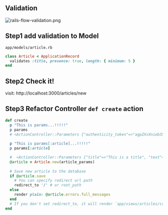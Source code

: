 ## Validation

![rails-flow-validation.png](https://storage.googleapis.com/coderhackers-assets/the-complete-webdev-with-rails-2020/rails-guide-basics/rails-flow-validation.png)

## Step1 add validation to Model
`app/models/article.rb`
```ruby
class Article < ApplicationRecord
  validates :title, presence: true, length: { minimum: 5 }
end
```


## Step2 Check it!
visit: http://localhost:3000/articles/new

## Step3 Refactor Controller `def create` action
```ruby
def create
  p "This is params...!!!!!"
  p params
  # <ActionController::Parameters {"authenticity_token"=>"agpZXvXnieb3Sj+us7Xr2ZVqaTwu29OZULDPrlFj6pdhLWO8vraoFXfuCsLMMuHxYPvyBTfxqOF1l6CGXtY1dA==", "article"=>{"title"=>"tetete", "text"=>"jiojio"}, "commit"=>"Save Article", "controller"=>"articles", "action"=>"create"} permitted: false>
  
  p "This is params[:article]...!!!!!"
  p params[:article]

  #  <ActionController::Parameters {"title"=>"This is a title", "text"=>"hogehoge text"} permitted: false>
  @article = Article.new(article_params)
  
  # Save new article to the database
  if @article.save
    # You can specify redirect url path
    redirect_to '/' # or root_path
  else
    render plain: @article.errors.full_messages
  end
  # If you don't set redirect_to, it will render `app/views/articles/create.html.erb`
end
```
